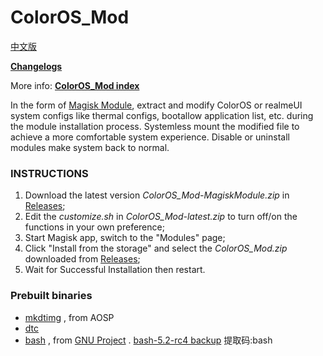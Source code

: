 # ColorOS_Mod

[中文版](https://github.com/AzukiAtsui/ColorOS_Mod/blob/main/README.md)

[**Changelogs**](https://azukiatsui.github.io/ColorOS_Mod/release/changelog/)

More info: [**ColorOS_Mod index**](https://azukiatsui.github.io/2022/09/22/ColorOS_Mod/)

In the form of [Magisk Module](https://topjohnwu.github.io/magisk/guides.html#magisk-modules), extract and modify ColorOS or realmeUI system configs like thermal configs, bootallow application list, etc. during the module installation process. Systemless mount the modified file to achieve a more comfortable system experience. Disable or uninstall modules make system back to normal.

### INSTRUCTIONS

1. Download the latest version _ColorOS_Mod-MagiskModule.zip_ in [Releases](https://github.com/AzukiAtsui/ColorOS_Mod/releases);
2. Edit the _customize.sh_ in _ColorOS_Mod-latest.zip_ to turn off/on the functions in your own preference;
3. Start Magisk app, switch to the "Modules" page;
4. Click "Install from the storage" and select the _ColorOS_Mod.zip_ downloaded from [Releases](https://github.com/AzukiAtsui/ColorOS_Mod/releases);
5. Wait for Successful Installation then restart.

### Prebuilt binaries

- [mkdtimg](https://android.googlesource.com/platform/system/libufdt/+/refs/heads/master/utils/src/) , from AOSP
- [dtc](https://github.com/AzukiAtsui/dtc-aosp/tree/standalone)
- [bash](https://ftp.gnu.org/gnu/bash/) , from [GNU Project](https://www.gnu.org/software/bash/) . [bash-5.2-rc4 backup](https://pan.baidu.com/s/1bHtUdheyBgIwixLqpycgHg?pwd=bash) 提取码:bash

